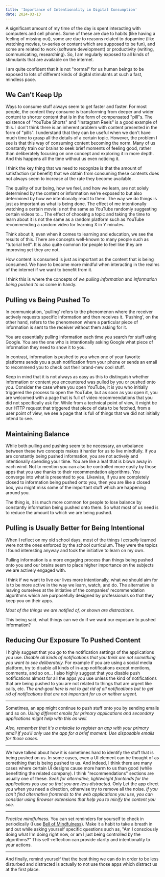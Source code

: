 ```yaml
---
title: 'Importance of Intentionality in Digital Consumption'
date: 2024-03-13
---
```


A significant amount of my time of the day is spent interacting with computers
and cell phones. Some of these are due to habits (like having a feeling of
missing out), some are due to reasons related to dopamine (like watching
movies, tv-series or content which are supposed to be fun), and some are
related to work (software development) or productivity (writing, communicating,
researching). So, I am regularly exposed to all kinds of stimulants that are
available on the internet.

I am quite confident that it is not "normal" for us human beings to be exposed
to lots of different kinds of digital stimulants at such a fast, mindless pace.

## We Can't Keep Up

Ways to consume stuff always seem to get faster and faster. For most people,
the content they consume is transforming from deeper and wider content to
shorter content that is in the form of compensated "pill"s. The existence of
"YouTube Shorts" and "Instagram Reels" is a good example of this. I don't think
there is an inherent problem with content presented in the form of "pills". I
understand that they can be useful when we don't have much time to grasp all
the details of a certain topic. However, the problem I see is that this way of
consuming content becoming the norm. Many of us constantly train our brains to
seek brief moments of feeling good, rather than deliberately focusing on one
concept and exploring it in more depth. And this happens all the time without
us even noticing it.

I think the key thing that we need to recognize is that the amount of
satisfaction (or benefit) that we obtain from consuming these contents does not
always seem to increase at the rate they become available.

The quality of our being, how we feel, and how we learn, are not solely
determined by the content or information we're exposed to but also determined
by how we intentionally react to them. The way we do things is just as
important as what is being done. The effect of me intentionally watching a
certain movie is not the same as YouTube randomly suggesting certain videos
to... The effect of choosing a topic and taking the time to learn about it is
not the same as a random platform such as YouTube recommending a random video
for learning X in Y minutes.

Think about it, even when it comes to learning and education, we see the
results of this. There are concepts well-known to many people such as "tutorial
hell". It is also quite common for people to feel like they are improving yet
they are not.

How content is consumed is just as important as the content that is being
consumed. We have to become more mindful when interacting in the realms of the
internet if we want to benefit from it.

I think this is where the concepts of *we pulling information* and *information
being pushed to us* come in handy.

## Pulling vs Being Pushed To

In communication, 'pulling' refers to the phenomenon where the receiver
actively requests specific information and then receives it. 'Pushing', on the
other hand, refers to the phenomenon where a particular piece of information is
sent to the receiver without them asking for it.

You are essentially pulling information each time you search for stuff using
Google. You are the one who is intentionally asking Google what piece of
information they need to show it to you.

In contrast, information is pushed to you when one of your favorite platforms
sends you a push notification from your phone or sends an email to recommend
you to check out their brand-new cool stuff.

Keep in mind that it is not always as easy as this to distinguish whether
information or content you encountered was pulled by you or pushed onto you.
Consider the case where you open YouTube, it is you who initially triggered the
process to open the YouTube, but as soon as you open it, you are welcomed with
a page that is full of video recommendations that you did not specifically ask
for. While from a technical point of view, it might be our HTTP request that
triggered that piece of data to be fetched, from a user point of view, we
see a page that is full of things that we did not initially intend to see.

## Maintaining Balance

While both pulling and pushing seem to be necessary, an unbalance between these
two concepts makes it harder for us to live mindfully. If you are constantly
being pushed information, you are not actively and intentionally spending your
time. You are like a leaf that is blown away in each wind. Not to mention you
can also be controlled more easily by those apps that you use thanks to their
recommendation algorithms. You converge into what is presented to you.
Likewise, if you are completely closed to information being pushed onto you,
then you are like a closed box, you might miss some of the important stuff
which are happening around you.

The thing is, it is much more common for people to lose balance by constantly
information being pushed onto them. So what most of us need is to reduce the
amount to which we are being pushed.

## Pulling is Usually Better for Being Intentional

When I reflect on my old school days, most of the things I *actually* learned
were not the ones enforced by the school curriculum. They were the topics I
found interesting anyway and took the initiative to learn on my own.

Pulling information is a more engaging process than things being pushed onto
you and our brains seem to place higher importance on the subjects we are
actively engaged with.

I think if we want to live our lives more intentionally, what we should aim for
is to be more active in the way we learn, watch, and do. The alternative is
leaving ourselves at the initiative of the companies' recommendation algorithms
which are purposefully designed by professionals so that they keep you on their
apps.

*Most of the things we are notified of, or shown are distractions.*

This being said, what things can we do if we want our exposure to pushed
information?

## Reducing Our Exposure To Pushed Content

I highly suggest that you go to the notification settings of the applications
you use. *Disable all kinds of notifications that you think are not something
you want to see deliberately.* For example if you are using a social media
platform, try to disable all kinds of in-app notifications except mentions,
comments, and so on... I also highly suggest that you disable push
notifications almost for all the apps you use unless the kind of notifications
that are being pushed to you are not related to things that are urgent like
calls, etc. *The end-goal here is not to get rid of all notifications but to
get rid of notifications that are not important for us or neither urgent.*

---

Sometimes, an app might continue to push stuff onto you by sending emails and
so on. *Using different emails for primary applications and secondary
applications might help with this as well.*

*Also, remember that it's a mistake to register an app with your primary email
if you'll only use the app for a brief moment. Use disposable emails for those
cases.*

---

We have talked about how it is sometimes hard to identify the stuff that is
being pushed on us. In some cases, even a UI element can be thought of as
something that is being pushed to us. And indeed, I think there are many cases
where certain UI designs cause more harm to us than good (while benefitting the
related company). I think "recommendations" sections are usually one of these.
*Seek for alternative, lightweight frontends for the applications you use so
that you are less distracted.* Only Let the app direct you when you need a
direction, otherwise try to remove all the noise. *If you can't find
alternative frontends to the web applications you use, you can consider using
Browser extensions that help you to minify the content you see.*

---

*Practice mindfulness.* You can set reminders for yourself to check in
periodically (I use [Bell of
Mindfulness](https://chromewebstore.google.com/detail/bell-of-mindfulness/lggmmceliiaoddfnbaccgpfnpoifilic)).
Make it a habit to take a breath in and out while asking yourself specific
questions such as, "Am I consciously doing what I'm doing right now, or am I
just being controlled by the algorithms?" This self-reflection can provide
clarity and intentionality to your actions.

---

And finally, remind yourself that the best thing we can do in order to be less
disturbed and distracted is actually to not use those apps which distract us at
the first place.
